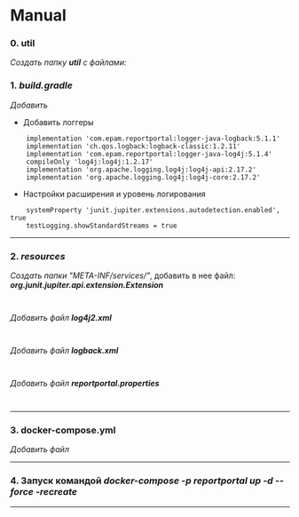 # Manual

### 0. util


*Создать папку ***util**** *c файлами:*





### 1.    ***build.gradle***

*Добавить*

+ Добавить логгеры
```
    implementation 'com.epam.reportportal:logger-java-logback:5.1.1'
    implementation 'ch.qos.logback:logback-classic:1.2.11'
    implementation 'com.epam.reportportal:logger-java-log4j:5.1.4'
    compileOnly 'log4j:log4j:1.2.17'
    implementation 'org.apache.logging.log4j:log4j-api:2.17.2'
    implementation 'org.apache.logging.log4j:log4j-core:2.17.2'
```

+ Настройки расширения и уровень логирования
```
    systemProperty 'junit.jupiter.extensions.autodetection.enabled', true
    testLogging.showStandardStreams = true
```

---

### 2.  ***resources***
*Создать папки "META-INF/services/"*, добавить в нее файл: ***org.junit.jupiter.api.extension.Extension***
```


```
*Добавить файл* ***log4j2.xml***
```


```
*Добавить файл* ***logback.xml***
```


```
*Добавить файл* ***reportportal.properties***
```


```
---
### 3. docker-compose.yml
*Добавить файл*


---
### 4. Запуск командой ***docker-compose -p reportportal up -d --force -recreate***


---
